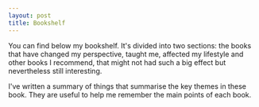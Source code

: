 ```yaml
---
layout: post
title: Bookshelf
---
```


You can find below my bookshelf. It's divided into two sections: the books that have changed my perspective, taught me, affected my lifestyle and other books I recommend, that might not had such a big effect but nevertheless still interesting.

I've written a summary of things that summarise the key themes in these book. They are useful to help me remember the main points of each book.

###
